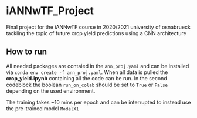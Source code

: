 # iANNwTF_Project
Final project for the iANNwTF course in 2020/2021 university of osnabrueck tackling the topic of future crop yield predictions using a CNN architecture

## How to run
All needed packages are contaied in the `ann_proj.yaml` and can be installed via `conda env create -f ann_proj.yaml`.
When all data is pulled the **crop_yield.ipynb** containing all the code can be run.
In the second codeblock the boolean `run_on_colab` should be set to `True` or `False` depending on the used environment.

The training takes ~10 mins per epoch and can be interrupted to instead use the pre-trained model `ModelX1` 
